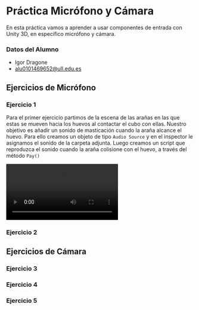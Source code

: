 # Práctica Micrófono y Cámara
En esta práctica vamos a aprender a usar componentes de entrada con Unity 3D, en específico micrófono y cámara. 

### Datos del Alumno
- Igor Dragone
- alu0101469652@ull.edu.es

## Ejercicios de Micrófono

### Ejercicio 1
Para el primer ejercicio partimos de la escena de las arañas en las que estas se mueven hacia los huevos al contactar el cubo con ellas. Nuestro objetivo es añadir un sonido de masticación cuando la araña alcance el huevo. Para ello creamos un objeto de tipo `Audio Source` y en el inspector le asignamos el sonido de la carpeta adjunta. Luego creamos un script que reproduzca el sonido cuando la araña colisione con el huevo, a través del método `Pay()`

![ej1](img/1.mov)

### Ejercicio 2

## Ejercicios de Cámara

### Ejercicio 3

### Ejercicio 4

### Ejercicio 5
